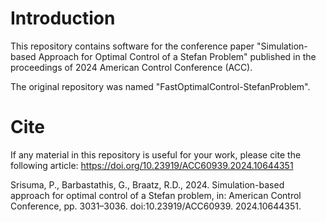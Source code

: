 # Introduction
This repository contains software for the conference paper "Simulation-based Approach for Optimal Control of a Stefan Problem" published in the proceedings of 2024 American Control Conference (ACC).

The original repository was named "FastOptimalControl-StefanProblem".

# Cite
If any material in this repository is useful for your work, please cite the following article: https://doi.org/10.23919/ACC60939.2024.10644351

Srisuma, P., Barbastathis, G., Braatz, R.D., 2024. Simulation-based approach for optimal control of a Stefan problem, in: American Control Conference, pp. 3031–3036. doi:10.23919/ACC60939.
2024.10644351.
